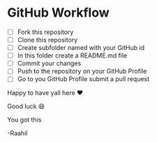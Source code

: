 


# GitHub Workflow

- [ ] Fork this repository
- [ ] Clone this repository
- [ ] Create subfolder named with your GitHub id
- [ ] In this folder create a README.md file
- [ ] Commit your changes
- [ ] Push to the repository on your GitHub Profile
- [ ] Go to you GitHub Profile submit a pull request

Happy to have yall here :heart:

Good luck :smile:

You got this

-Raahil
